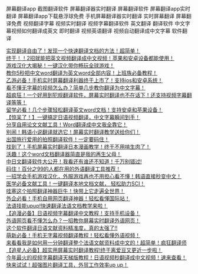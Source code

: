 屏幕翻译app
截图翻译软件
屏幕翻译器实时翻译
屏幕翻译软件
屏幕翻译app实时翻译
屏幕翻译app下载悬浮球免费
手机屏幕翻译器实时翻译
实时屏幕翻译
屏幕翻译免费
视频翻译字幕
视频实时翻译
视频字幕翻译软件
英文翻译
翻译软件
中文字幕视频如何翻译成英文
即时翻译
视频英语翻译
视频自动翻译成中文字幕
软件翻译



[实现翻译自由了！发现一个快速翻译文档的方法！超简单！](https://www.bilibili.com/read/cv34199203/)<br>
[终于！！2招就能把英文视频翻译成中文视频！苹果和安卓设备都能使用！](https://www.bilibili.com/read/cv34332831/?jump_opus=1)<br>
[游戏汉化大揭秘！一键汉化带你畅玩全球游戏！](https://www.bilibili.com/read/cv34411324/?spm_id_from=333.999.0.0&jump_opus=1)<br>
[教你5秒把中文word翻译为英文word全部内容！上班族必备教程！](https://www.bilibili.com/read/cv34482463/?jump_opus=1)<br>
[乙游必备！手机实时屏幕翻译利器终于上市了！支持ios和安卓系统！](https://www.bilibili.com/read/cv34590465/?jump_opus=1)<br>
[看不懂无字幕的视频怎么办？简单几步教你翻译为中文字幕！](https://www.bilibili.com/read/cv34672538/?jump_opus=1)<br>
[超疯狂！一个好用到犯规翻译软件，屏幕实时翻译也不在话下！还支持视频字幕翻译等等！](https://www.bilibili.com/read/cv34761235/?jump_opus=1)<br>
[留学必看！几个步骤轻松翻译英文word文档！支持安卓和苹果设备！](https://www.bilibili.com/read/cv34831472/?jump_opus=1)<br>
[【惊呆了！】一键搞定日语视频翻译，中文字幕瞬间到手！](https://www.bilibili.com/read/cv35163773/?jump_opus=1)<br>
[分享自用论文文献工具！Word翻译成中文我全靠它！](https://www.bilibili.com/read/cv35562058/?jump_opus=1)<br>
[别闹！韩语小说翻译就选它！屏幕实时翻译教学送给你们！](https://www.bilibili.com/read/cv35740005/?jump_opus=1)<br>
[出国旅行爱用的拍照翻译软件！一定要码住！](https://www.bilibili.com/read/cv35818843/?spm_id_from=333.999.0.0&jump_opus=1)<br>
[找到了！手机屏幕实时翻译日本漫画教学！终于不用啃生肉了！](https://www.bilibili.com/read/cv35865807/?jump_opus=1)<br>
[沃趣！这个word文档翻译器简直是我的再生父母！](https://www.bilibili.com/opus/950617300793294851?spm_id_from=333.999.0.0)<br>
[中日文翻译软件大公开！我看还有谁还不知道！千万别错过!](https://www.bilibili.com/opus/951692532971995142)<br>
[码住！百分之99的人都在用的外语翻译工具推荐！](https://www.bilibili.com/opus/953173854519296051?spm_id_from=333.999.0.0)<br>
[一招学会手机游戏汉化，外服游戏再也不用担心看不懂！韩语直接秒变中文！](https://www.bilibili.com/read/cv36113367/?jump_opus=1)<br>
[医学必备文献工具！一键翻译本地文档文献， 轻松助力SCI！](https://www.bilibili.com/opus/955783429143658516)<br>
[哇塞这个拍照翻译神器巨牛！快带上它走遍全世界！](https://bilibili.com/opus/956882833394106388)<br>
[外企必看！手机自用网页翻译神器！轻松看懂国际站！](https://www.bilibili.com/opus/958376125065592873?spm_id_from=333.999.0.0)<br>
[法语技能upup!快速翻译法语文档教学来啦！](https://www.bilibili.com/opus/960970667366285330?spm_id_from=333.999.0.0)<br>
[【追漫必备】日语视频字幕翻译中文教程！支持手机设备！](https://www.bilibili.com/opus/962106832191488006)<br>
[外语网页看不懂怎么办？一招教你屏幕实时翻译外语网页！](https://www.bilibili.com/opus/963570187931484197)<br>
[这个软件翻译日语文献资料精准度，真的太强了!!](https://www.bilibili.com/opus/966175334469730326)<br>
[萌新必备！手机无字幕视频翻译教程！轻松看懂外语视频！](https://www.bilibili.com/opus/967294276555767812?spm_id_from=333.999.0.0)<br>
[来看看我是如何用一分钟翻译整个法语文献资料成中文的！超简单！疯狂翻译师](https://www.bilibili.com/opus/969889381686968345)<br>
[【追星人必备】超实用屏幕实时翻译教程!终于离爱豆又更近一步啦！](https://www.bilibili.com/opus/971348223164678151?spm_id_from=333.999.0.0)<br>
[今年最火的视频字幕翻译天梯版教程！日语视频秒翻译成中文视频！速来查看！](https://www.bilibili.com/opus/972463123682295827)<br>
[快来试试！超强图片翻译工具，外贸工作效率up up！](https://www.bilibili.com/read/cv38294853/?jump_opus=1)<br>
